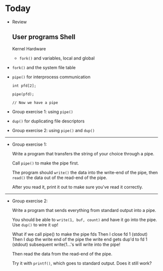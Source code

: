 # Today

* Review

  User programs
  Shell
  --
  Kernel
  Hardware

  * `fork()` and variables, local and global

* `fork()` and the system file table

* `pipe()` for interprocess communication

  ```
  int pfd[2];

  pipe(pfd);

  // Now we have a pipe
  ```

* Group exercise 1: using `pipe()`

* `dup()` for duplicating file descriptors

* Group exercise 2: using `pipe()` and `dup()`


---


* Group exercise 1:

  Write a program that transfers the string of your
  choice through a pipe.

  Call `pipe()` to make the pipe first.

  The program should `write()` the data into the
  write-end of the pipe, then `read()` the data out of
  the read-end of the pipe.

  After you read it, print it out to make sure you've
  read it correctly.

---

* Group exercise 2:

  Write a program that sends everything from standard
  output into a pipe.

  You should be able to `write(1, buf, count)` and have
  it go into the pipe. Use `dup()` to wire it up!

  What if we call pipe() to make the pipe fds
    Then I close fd 1 (stdout)
    Then I dup the write end of the pipe
    the write end gets dup'd to fd 1 (stdout)
    subsequent write(1...'s will write into the pipe!

  Then read the data from the read-end of the pipe.

  Try it with `printf()`, which goes to standard
  output. Does it still work?
